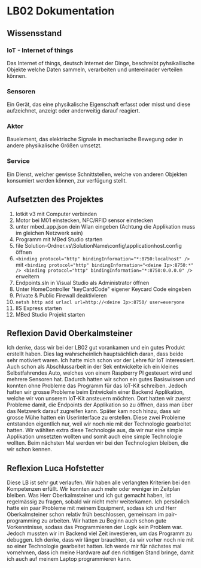 # LB02 Dokumentation

## Wissensstand

### IoT - Internet of things

Das Internet of things, deutsch Internet der Dinge, beschreibt pyhsikallische Objekte welche Daten sammeln, verarbeiten und untereinader verteilen können.

### Sensoren

Ein Gerät, das eine physikalische Eigenschaft erfasst oder misst und diese aufzeichnet, anzeigt oder anderweitig darauf reagiert.

### Aktor

Bauelement, das elektrische Signale in mechanische Bewegung oder in andere physikalische Größen umsetzt.

### Service

Ein Dienst, welcher gewisse Schnittstellen, welche von anderen Objekten konsumiert werden können, zur verfügung stellt.

## Aufsetzten des Projektes

1. Iotkit v3 mit Computer verbinden
2. Motor bei M01 einstecken, NFC/RFID sensor einstecken
3. unter mbed_app.json dein Wlan eingeben (Achtung die Applikation muss im gleichen Netzwerk sein)
4. Programm mit MBed Studio starten
5. file Solution-Ordner\.vs\SolutionName\config\applicationhost.config öffnen
6. `<binding protocol="http" bindingInformation="*:8750:localhost" />` mit `<binding protocol="http" bindingInformation="<deine Ip>:8750:*" /> <binding protocol="http" bindingInformation="*:8750:0.0.0.0" />` erweitern
7. Endpoints.sln in Visual Studio als Administrator öffnen
8. Unter HomeController "keyCardCode" eigener Keycard Code eingeben
9. Private & Public Firewall deaktivieren
10. `netsh http add urlacl url=http://<deine Ip>:8750/ user=everyone`
11. IIS Express starten
12. MBed Studio Projekt starten

## Reflexion David Oberkalmsteiner

Ich denke, dass wir bei der LB02 gut vorankamen und ein gutes Produkt erstellt haben. Dies lag wahrscheinlich hauptsächlich daran, dass beide sehr motiviert waren. Ich hatte mich schon vor der Lehre für IoT interessiert. Auch schon als Abschlussarbeit in der Sek entwickelte ich ein kleines Selbstfahrendes Auto, welches von einem Raspberry PI gesteuert wird und mehrere Sensoren hat. Dadurch hatten wir schon ein gutes Basiswissen und konnten ohne Probleme das Programm für das IoT-Kit schreiben. Jedoch hatten wir grosse Probleme beim Entwickeln einer Backend Applikation, welche wir von unserem IoT-Kit ansteuern möchten. Dort hatten wir zuerst Probleme damit, die Endpoints der Applikation so zu öffnen, dass man über das Netzwerk darauf zugreifen kann. Später kam noch hinzu, dass wir grosse Mühe hatten ein Userinterface zu erstellen. Diese zwei Probleme entstanden eigentlich nur, weil wir noch nie mit der Technologie gearbeitet hatten. Wir wählten extra diese Technologie aus, da wir nur eine simple Applikation umsetzten wollten und somit auch eine simple Technologie wollten. Beim nächsten Mal werden wir bei den Technologien bleiben, die wir schon kennen.

## Reflexion Luca Hofstetter

Diese LB ist sehr gut verlaufen. Wir haben alle verlangten Kriterien bei den Kompetenzen erfüllt. Wir konnten auch mehr oder weniger im Zeitplan bleiben. Was Herr Oberkalmsteiner und ich gut gemacht haben, ist regelmässig zu fragen, sobald wir nicht mehr weiterkamen. Ich persönlich hatte ein paar Probleme mit meinem Equipment, sodass ich und Herr Oberkalmsteiner schon relativ früh beschlossen, gemeinsam im pair-programming zu arbeiten. Wir hatten zu Beginn auch schon gute Vorkenntnisse, sodass das Programmieren der Logik kein Problem war. Jedoch mussten wir im Backend viel Zeit investieren, um das Programm zu debuggen. Ich denke, dass wir länger brauchten, da wir vorher noch nie mit so einer Technologie gearbeitet hatten. Ich werde mir für nächstes mal vornehmen, dass ich meine Hardware auf den richtigen Stand bringe, damit ich auch auf meinem Laptop programmieren kann.
